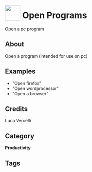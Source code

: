 # <img src="https://raw.githack.com/FortAwesome/Font-Awesome/master/svgs/solid/file-word.svg" card_color="#40DBB0" width="50" height="50" style="vertical-align:bottom"/> Open Programs
Open a pc program

## About
Open a program (intended for use on pc)

## Examples
* "Open firefox"
* "Open wordprocessor"
* "Open a browser"

## Credits
Luca Vercelli

## Category
**Productivity**

## Tags

